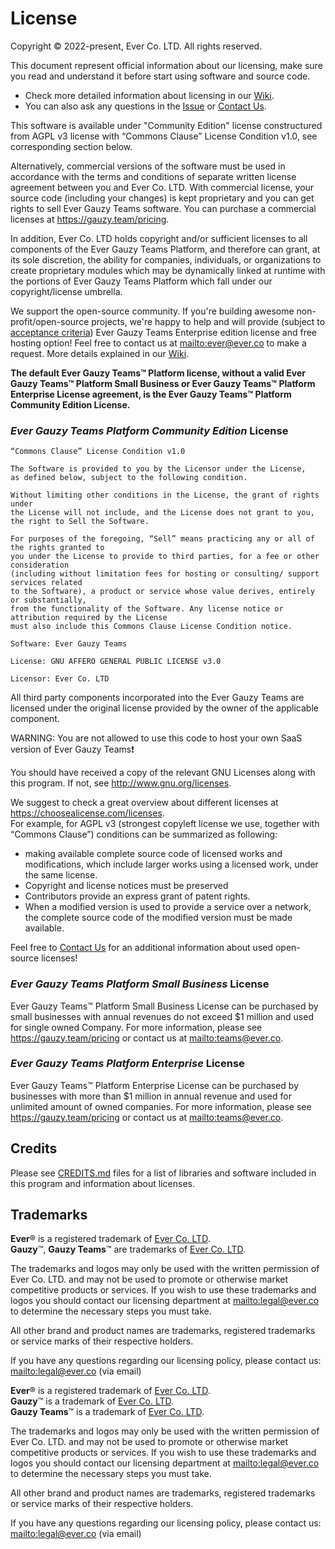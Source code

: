 # License

Copyright © 2022-present, Ever Co. LTD. All rights reserved.

This document represent official information about our licensing, make sure you read and understand it before start using software and source code.

- Check more detailed information about licensing in our [Wiki](https://github.com/ever-co/ever-gauzy-teams/wiki/Licensing).
- You can also ask any questions in the [Issue](https://github.com/ever-co/ever-gauzy-teams/issues/TODO) or [Contact Us](https://github.com/ever-co/ever-gauzy-teams#contact-us).

This software is available under "Community Edition" license constructured from AGPL v3 license with “Commons Clause” License Condition v1.0, see corresponding section below.

Alternatively, commercial versions of the software must be used in accordance with the terms and conditions of separate written license agreement between you and Ever Co. LTD. With commercial license, your source code (including your changes) is kept proprietary and you can get rights to sell Ever Gauzy Teams software. You can purchase a commercial licenses at <https://gauzy.team/pricing>.

In addition, Ever Co. LTD holds copyright and/or sufficient licenses to all components of the Ever Gauzy Teams Platform, and therefore can grant, at its sole discretion, the ability for companies, individuals, or organizations to create proprietary modules which may be dynamically linked at runtime with the portions of Ever Gauzy Teams Platform which fall under our copyright/license umbrella.

We support the open-source community. If you're building awesome non-profit/open-source projects, we're happy to help and will provide (subject to [acceptance criteria](https://github.com/ever-co/ever-gauzy/wiki/Free-license-and-hosting-for-Non-profit-and-Open-Source-projects)) Ever Gauzy Teams Enterprise edition license and free hosting option! Feel free to contact us at <mailto:ever@ever.co> to make a request. More details explained in our [Wiki](https://github.com/ever-co/ever-gauzy/wiki/Free-license-and-hosting-for-Non-profit-and-Open-Source-projects).

**The default Ever Gauzy Teams™ Platform license, without a valid Ever Gauzy Teams™ Platform Small Business or Ever Gauzy Teams™ Platform Enterprise License agreement, is the Ever Gauzy Teams™ Platform Community Edition License.**

### _Ever Gauzy Teams Platform Community Edition_ License

```
“Commons Clause” License Condition v1.0

The Software is provided to you by the Licensor under the License,
as defined below, subject to the following condition.

Without limiting other conditions in the License, the grant of rights under 
the License will not include, and the License does not grant to you,
the right to Sell the Software.

For purposes of the foregoing, “Sell” means practicing any or all of the rights granted to
you under the License to provide to third parties, for a fee or other consideration 
(including without limitation fees for hosting or consulting/ support services related
to the Software), a product or service whose value derives, entirely or substantially,
from the functionality of the Software. Any license notice or attribution required by the License
must also include this Commons Clause License Condition notice.

Software: Ever Gauzy Teams

License: GNU AFFERO GENERAL PUBLIC LICENSE v3.0

Licensor: Ever Co. LTD
```

All third party components incorporated into the Ever Gauzy Teams are licensed under
the original license provided by the owner of the applicable component.

WARNING: You are not allowed to use this code to host your own SaaS version of Ever Gauzy Teams❗

You should have received a copy of the relevant GNU Licenses along with this program. If not, see <http://www.gnu.org/licenses>.

We suggest to check a great overview about different licenses at <https://choosealicense.com/licenses>.  
For example, for AGPL v3 (strongest copyleft license we use, together with “Commons Clause”) conditions can be summarized as following:

-   making available complete source code of licensed works and modifications, which include larger works using a licensed work, under the same license.
-   Copyright and license notices must be preserved
-   Contributors provide an express grant of patent rights.
-   When a modified version is used to provide a service over a network, the complete source code of the modified version must be made available.

Feel free to [Contact Us](https://github.com/ever-co/ever-gauzy-teams#contact-us) for an additional information about used open-source licenses!

### _Ever Gauzy Teams Platform Small Business_ License

Ever Gauzy Teams™ Platform Small Business License can be purchased by small businesses with annual revenues do not exceed \$1 million and used for single owned Company.
For more information, please see https://gauzy.team/pricing or contact us at <mailto:teams@ever.co>.

### _Ever Gauzy Teams Platform Enterprise_ License

Ever Gauzy Teams™ Platform Enterprise License can be purchased by businesses with more than \$1 million in annual revenue and used for unlimited amount of owned companies.
For more information, please see https://gauzy.team/pricing or contact us at <mailto:teams@ever.co>.

## Credits

Please see [CREDITS.md](CREDITS.md) files for a list of libraries and software included in this program and information about licenses.

## Trademarks

**Ever**® is a registered trademark of [Ever Co. LTD](https://ever.co).  
**Gauzy**™, **Gauzy Teams**™ are trademarks of [Ever Co. LTD](https://ever.co).

The trademarks and logos may only be used with the written permission of Ever Co. LTD. and may not be used to promote or otherwise market competitive products or services. If you wish to use these trademarks and logos you should contact our licensing department at <mailto:legal@ever.co> to determine the necessary steps you must take.

All other brand and product names are trademarks, registered trademarks or service marks of their respective holders.

If you have any questions regarding our licensing policy, please contact us: <mailto:legal@ever.co> (via email)

**Ever**® is a registered trademark of [Ever Co. LTD](https://ever.co).  
**Gauzy**™ is a trademark of [Ever Co. LTD](https://ever.co).  
**Gauzy Teams**™ is a trademark of [Ever Co. LTD](https://ever.co).

The trademarks and logos may only be used with the written permission of Ever Co. LTD. and may not be used to promote or otherwise market competitive products or services. If you wish to use these trademarks and logos you should contact our licensing department at <mailto:legal@ever.co> to determine the necessary steps you must take.

All other brand and product names are trademarks, registered trademarks or service marks of their respective holders.

If you have any questions regarding our licensing policy, please contact us: <mailto:legal@ever.co> (via email)
